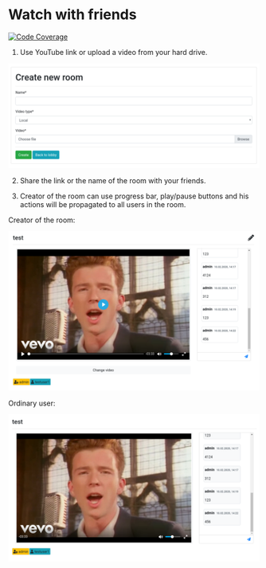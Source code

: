 # Watch with friends
[![Code Coverage](https://codecov.io/gh/yevhenshymotiuk/watch-with-friends/coverage.svg)](https://codecov.io/gh/ceddlyburge/codecov-on-appveyor)

1) Use YouTube link or upload a video from your hard drive.

![Screenshot1](readme_images/screenshot1.png)

2) Share the link or the name of the room with your friends.

3) Creator of the room can use progress bar, play/pause buttons and his actions
will be propagated to all users in the room.

Creator of the room:

![Screenshot2](readme_images/screenshot2.png)

Ordinary user:

![Screenshot3](readme_images/screenshot3.png)
